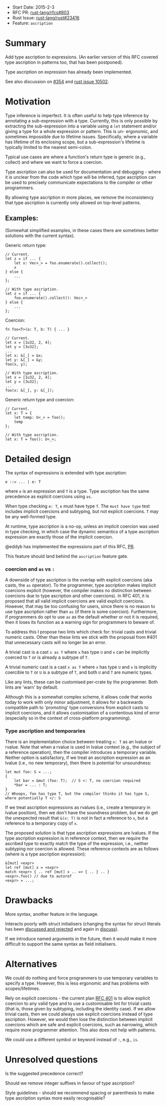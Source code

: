 - Start Date: 2015-2-3
- RFC PR: [rust-lang/rfcs#803](https://github.com/rust-lang/rfcs/pull/803)
- Rust Issue: [rust-lang/rust#23416](https://github.com/rust-lang/rust/issues/23416)
- Feature: `ascription`

# Summary

Add type ascription to expressions. (An earlier version of this RFC covered type
ascription in patterns too, that has been postponed).

Type ascription on expression has already been implemented.

See also discussion on [#354](https://github.com/rust-lang/rfcs/issues/354) and
[rust issue 10502](https://github.com/rust-lang/rust/issues/10502).


# Motivation

Type inference is imperfect. It is often useful to help type inference by
annotating a sub-expression with a type. Currently, this is only possible by
extracting the sub-expression into a variable using a `let` statement and/or
giving a type for a whole expression or pattern. This is un- ergonomic, and
sometimes impossible due to lifetime issues. Specifically, where a variable has
lifetime of its enclosing scope, but a sub-expression's lifetime is typically
limited to the nearest semi-colon.

Typical use cases are where a function's return type is generic (e.g., collect)
and where we want to force a coercion.

Type ascription can also be used for documentation and debugging - where it is
unclear from the code which type will be inferred, type ascription can be used
to precisely communicate expectations to the compiler or other programmers.

By allowing type ascription in more places, we remove the inconsistency that
type ascription is currently only allowed on top-level patterns.

## Examples:

(Somewhat simplified examples, in these cases there are sometimes better
solutions with the current syntax).

Generic return type:

```
// Current.
let z = if ... {
    let x: Vec<_> = foo.enumerate().collect();
    x
} else {
    ...
};

// With type ascription.
let z = if ... {
    foo.enumerate().collect(): Vec<_>
} else {
    ...
};
```

Coercion:

```
fn foo<T>(a: T, b: T) { ... }

// Current.
let x = [1u32, 2, 4];
let y = [3u32];
...
let x: &[_] = &x;
let y: &[_] = &y;
foo(x, y);

// With type ascription.
let x = [1u32, 2, 4];
let y = [3u32];
...
foo(x: &[_], y: &[_]);
```

Generic return type and coercion:

```
// Current.
let x: T = {
    let temp: U<_> = foo();
    temp
};

// With type ascription.
let x: T = foo(): U<_>;
```


# Detailed design

The syntax of expressions is extended with type ascription:

```
e ::= ... | e: T
```

where `e` is an expression and `T` is a type. Type ascription has the same
precedence as explicit coercions using `as`.

When type checking `e: T`, `e` must have type `T`. The `must have type` test
includes implicit coercions and subtyping, but not explicit coercions. `T` may
be any well-formed type.

At runtime, type ascription is a no-op, unless an implicit coercion was used in
type checking, in which case the dynamic semantics of a type ascription
expression are exactly those of the implicit coercion.

@eddyb has implemented the expressions part of this RFC,
[PR](https://github.com/rust-lang/rust/pull/21836).

This feature should land behind the `ascription` feature gate.


### coercion and `as` vs `:`

A downside of type ascription is the overlap with explicit coercions (aka casts,
the `as` operator). To the programmer, type ascription makes implicit coercions
explicit (however, the compiler makes no distinction between coercions due to
type ascription and other coercions). In RFC 401, it is proposed that all valid
implicit coercions are valid explicit coercions. However, that may be too
confusing for users, since there is no reason to use type ascription rather than
`as` (if there is some coercion). Furthermore, if programmers do opt to use `as`
as the default whether or not it is required, then it loses its function as a
warning sign for programmers to beware of.

To address this I propose two lints which check for: trivial casts and trivial
numeric casts. Other than these lints we stick with the proposal from #401 that
unnecessary casts will no longer be an error.

A trivial cast is a cast `x as T` where `x` has type `U` and `x` can be
implicitly coerced to `T` or is already a subtype of `T`.

A trivial numeric cast is a cast `x as T` where `x` has type `U` and `x` is
implicitly coercible to `T` or `U` is a subtype of `T`, and both `U` and `T` are
numeric types.

Like any lints, these can be customised per-crate by the programmer. Both lints
are 'warn' by default.

Although this is a somewhat complex scheme, it allows code that works today to
work with only minor adjustment, it allows for a backwards compatible path to
'promoting' type conversions from explicit casts to implicit coercions, and it
allows customisation of a contentious kind of error (especially so in the
context of cross-platform programming).


### Type ascription and temporaries

There is an implementation choice between treating `x: T` as an lvalue or
rvalue. Note that when a rvalue is used in lvalue context (e.g., the subject of
a reference operation), then the compiler introduces a temporary variable.
Neither option is satisfactory, if we treat an ascription expression as an
lvalue (i.e., no new temporary), then there is potential for unsoundness:

```
let mut foo: S = ...;
{
    let bar = &mut (foo: T);  // S <: T, no coercion required
    *bar = ... : T;
}
// Whoops, foo has type T, but the compiler thinks it has type S, where potentially T </: S
```

If we treat ascription expressions as rvalues (i.e., create a temporary in
lvalue position), then we don't have the soundness problem, but we do get the
unexpected result that `&(x: T)` is not in fact a reference to `x`, but a
reference to a temporary copy of `x`.

The proposed solution is that type ascription expressions are lvalues. If the
type ascription expression is in reference context, then we require the ascribed
type to exactly match the type of the expression, i.e., neither subtyping nor
coercion is allowed. These reference contexts are as follows (where <expr> is a
type ascription expression):

```
&[mut] <expr>
let ref [mut] x = <expr>
match <expr> { .. ref [mut] x .. => { .. } .. }
<expr>.foo() // due to autoref
<expr> = ...;
```

# Drawbacks

More syntax, another feature in the language.

Interacts poorly with struct initialisers (changing the syntax for struct
literals has been [discussed and rejected](https://github.com/rust-lang/rfcs/pull/65)
and again in [discuss](http://internals.rust-lang.org/t/replace-point-x-3-y-5-with-point-x-3-y-5/198)).

If we introduce named arguments in the future, then it would make it more
difficult to support the same syntax as field initialisers.


# Alternatives

We could do nothing and force programmers to use temporary variables to specify
a type. However, this is less ergonomic and has problems with scopes/lifetimes.

Rely on explicit coercions - the current plan [RFC 401](https://github.com/rust-lang/rfcs/blob/master/text/0401-coercions.md)
is to allow explicit coercion to any valid type and to use a customisable lint
for trivial casts (that is, those given by subtyping, including the identity
case). If we allow trivial casts, then we could always use explicit coercions
instead of type ascription. However, we would then lose the distinction between
implicit coercions which are safe and explicit coercions, such as narrowing,
which require more programmer attention. This also does not help with patterns.

We could use a different symbol or keyword instead of `:`, e.g., `is`.


# Unresolved questions

Is the suggested precedence correct?

Should we remove integer suffixes in favour of type ascription?

Style guidelines - should we recommend spacing or parenthesis to make type
ascription syntax more easily recognisable?
